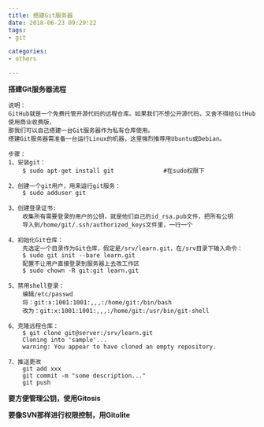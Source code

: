 ```yaml
---
title: 搭建Git服务器
date: 2018-06-23 09:29:22
tags: 
- git

categories:
- others

---
```


**搭建Git服务器流程**

    说明：
    GitHub就是一个免费托管开源代码的远程仓库。如果我们不想公开源代码，又舍不得给GitHub使用商业收费版，
    那我们可以自己搭建一台Git服务器作为私有仓库使用。
    搭建Git服务器需准备一台运行Linux的机器，这里强烈推荐用Ubuntu或Debian。
    
    步骤：
    1、安装git：
        $ sudo apt-get install git              #在sudo权限下
        
    2、创建一个git用户，用来运行git服务：
        $ sudo adduser git           
                   
    3、创建登录证书:
        收集所有需要登录的用户的公钥，就是他们自己的id_rsa.pub文件，把所有公钥
        导入到/home/git/.ssh/authorized_keys文件里，一行一个
        
    4、初始化Git仓库：
        先选定一个目录作为Git仓库，假定是/srv/learn.git，在/srv目录下输入命令：
        $ sudo git init --bare learn.git
        配置不让用户直接登录到服务器上去改工作区
        $ sudo chown -R git:git learn.git
        
    5、禁用shell登录：
        编辑/etc/passwd
        将：git:x:1001:1001:,,,:/home/git:/bin/bash
        改为：git:x:1001:1001:,,,:/home/git:/usr/bin/git-shell
        
    6、克隆远程仓库：
        $ git clone git@server:/srv/learn.git
        Cloning into 'sample'...
        warning: You appear to have cloned an empty repository.
        
    7、推送更改
        git add xxx
        git commit -m "some description..."
        git push 
 
**要方便管理公钥，使用Gitosis**  

**要像SVN那样进行权限控制，用Gitolite**   